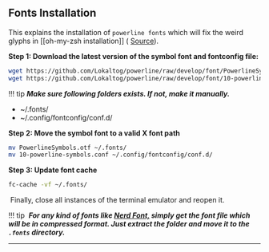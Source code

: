 ## Fonts Installation
This explains the installation of `powerline fonts` which will fix the weird glyphs in [[oh-my-zsh installation]] ( [Source](https://powerline.readthedocs.io/en/1.0/installation/linux.html)).

**Step 1: Download the latest version of the symbol font and fontconfig file:**
```bash
wget https://github.com/Lokaltog/powerline/raw/develop/font/PowerlineSymbols.otf
wget https://github.com/Lokaltog/powerline/raw/develop/font/10-powerline-symbols.conf
```

!!! tip
***Make sure following folders exists. If not, make it manually.*** 
- ~/.fonts/ 
- ~/.config/fontconfig/conf.d/

**Step 2: Move the symbol font to a valid X font path**

```bash
mv PowerlineSymbols.otf ~/.fonts/
mv 10-powerline-symbols.conf ~/.config/fontconfig/conf.d/
```

**Step 3: Update font cache**

```bash
fc-cache -vf ~/.fonts/
```

 Finally, close all instances of the terminal emulator and reopen it.

!!! tip
 ***For any kind of fonts like [Nerd Font,](https://www.nerdfonts.com/) simply get the font file which will be in compressed format. Just extract the folder and move it to the `.fonts` directory.***

---
